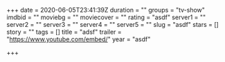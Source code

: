 +++
date = 2020-06-05T23:41:39Z
duration = ""
groups = "tv-show"
imdbid = ""
moviebg = ""
moviecover = ""
rating = "asdf"
server1 = ""
server2 = ""
server3 = ""
server4 = ""
server5 = ""
slug = "asdf"
stars = []
story = ""
tags = []
title = "adsf"
trailer = "https://www.youtube.com/embed/"
year = "asdf"

+++
